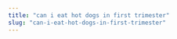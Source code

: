 ```yaml
---
title: "can i eat hot dogs in first trimester"
slug: "can-i-eat-hot-dogs-in-first-trimester"
---
```


